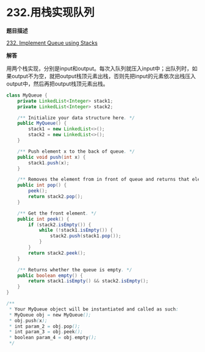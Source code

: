 # 232.用栈实现队列

**题目描述**

[232. Implement Queue using Stacks](https://leetcode-cn.com/problems/implement-queue-using-stacks/)

**解答**

用两个栈实现，分别是input和output。每次入队列就压入input中；出队列时，如果output不为空，就把output栈顶元素出栈，否则先把input的元素依次出栈压入output中，然后再把output栈顶元素出栈。

```java
class MyQueue {
    private LinkedList<Integer> stack1;
    private LinkedList<Integer> stack2;

    /** Initialize your data structure here. */
    public MyQueue() {
        stack1 = new LinkedList<>();
        stack2 = new LinkedList<>();
    }

    /** Push element x to the back of queue. */
    public void push(int x) {
        stack1.push(x);
    }

    /** Removes the element from in front of queue and returns that element. */
    public int pop() {
        peek();
        return stack2.pop();
    }

    /** Get the front element. */
    public int peek() {
        if (stack2.isEmpty()) {
            while (!stack1.isEmpty()) {
                stack2.push(stack1.pop());
            }
        }
        return stack2.peek();
    }

    /** Returns whether the queue is empty. */
    public boolean empty() {
        return stack1.isEmpty() && stack2.isEmpty();
    }
}

/**
 * Your MyQueue object will be instantiated and called as such:
 * MyQueue obj = new MyQueue();
 * obj.push(x);
 * int param_2 = obj.pop();
 * int param_3 = obj.peek();
 * boolean param_4 = obj.empty();
 */
```